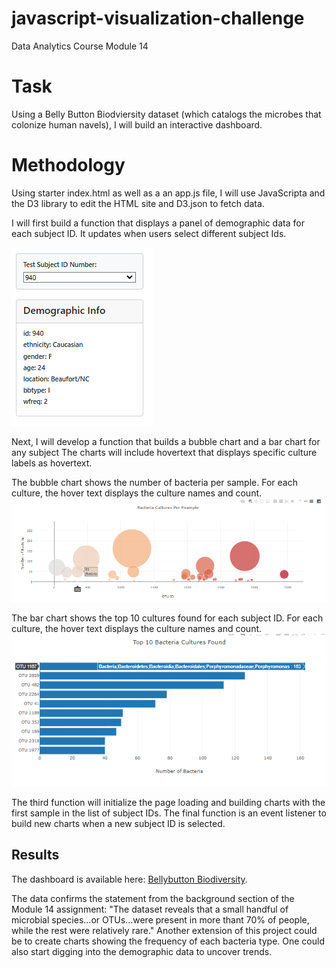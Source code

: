 # javascript-visualization-challenge
Data Analytics Course Module 14

# Task
Using a Belly Button Biodviersity dataset (which catalogs the microbes that colonize human navels), I will build an interactive dashboard. 

# Methodology
Using starter index.html as well as a an app.js file, I will use JavaScripta and the D3 library to edit the HTML site and D3.json to fetch data.

I will first build a function that displays a panel of demographic data for each subject ID. It updates when users select different subject Ids. 

![Demographic data panel](images/panel.png)

Next, I will develop a function that builds a bubble chart and a bar chart for any subject The charts will include hovertext that displays specific culture labels as hovertext.

The bubble chart shows the number of bacteria per sample. For each culture, the hover text displays the culture names and count.
![Bubble chart](images/bubblechart_hovertext.png)

The bar chart shows the top 10 cultures found for each subject ID. For each culture, the hover text displays the culture names and count.
![Bar chart](images/barchart_hovertext.png)

The third function will initialize the page loading and building charts with the first sample in the list of subject IDs. 
The final function is an event listener to build new charts when a new subject ID is selected.

## Results

The dashboard is available here: [Bellybutton Biodiversity](https://hmk81996.github.io/javascript-visualization-challenge/).

The data confirms the statement from the background section of the Module 14 assignment: "The dataset reveals that a small handful of microbial species...or OTUs...were present in more thant 70% of people, while the rest were relatively rare."
Another extension of this project could be to create charts showing the frequency of each bacteria type. One could also start digging into the demographic data to uncover trends.
